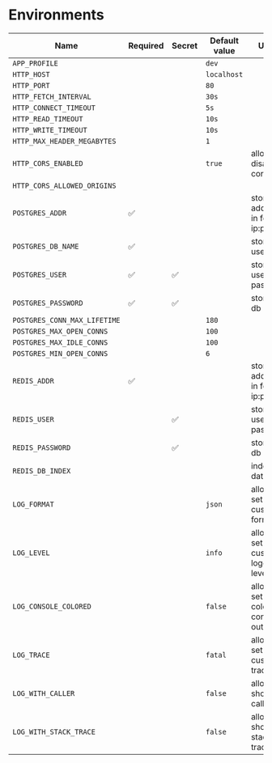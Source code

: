 # Environments

| Name                         | Required | Secret | Default value | Usage                                | Example        |
|------------------------------|----------|--------|---------------|--------------------------------------|----------------|
| `APP_PROFILE`                |          |        | `dev`         |                                      |                |
| `HTTP_HOST`                  |          |        | `localhost`   |                                      |                |
| `HTTP_PORT`                  |          |        | `80`          |                                      |                |
| `HTTP_FETCH_INTERVAL`        |          |        | `30s`         |                                      |                |
| `HTTP_CONNECT_TIMEOUT`       |          |        | `5s`          |                                      |                |
| `HTTP_READ_TIMEOUT`          |          |        | `10s`         |                                      |                |
| `HTTP_WRITE_TIMEOUT`         |          |        | `10s`         |                                      |                |
| `HTTP_MAX_HEADER_MEGABYTES`  |          |        | `1`           |                                      |                |
| `HTTP_CORS_ENABLED`          |          |        | `true`        | allows to disable cors               | `true / false` |
| `HTTP_CORS_ALLOWED_ORIGINS`  |          |        |               |                                      |                |
| `POSTGRES_ADDR`              | ✅        |        |               | storage address in format ip:port    |                |
| `POSTGRES_DB_NAME`           | ✅        |        |               | storage user                         |                |
| `POSTGRES_USER`              | ✅        | ✅      |               | storage user password                |                |
| `POSTGRES_PASSWORD`          | ✅        | ✅      |               | storage db name                      |                |
| `POSTGRES_CONN_MAX_LIFETIME` |          |        | `180`         |                                      |                |
| `POSTGRES_MAX_OPEN_CONNS`    |          |        | `100`         |                                      |                |
| `POSTGRES_MAX_IDLE_CONNS`    |          |        | `100`         |                                      |                |
| `POSTGRES_MIN_OPEN_CONNS`    |          |        | `6`           |                                      |                |
| `REDIS_ADDR`                 | ✅        |        |               | storage address in format ip:port    |                |
| `REDIS_USER`                 |          | ✅      |               | storage user password                |                |
| `REDIS_PASSWORD`             |          | ✅      |               | storage db name                      |                |
| `REDIS_DB_INDEX`             |          |        |               | index of database                    |                |
| `LOG_FORMAT`                 |          |        | `json`        | allows to set custom formatting      | `json`         |
| `LOG_LEVEL`                  |          |        | `info`        | allows to set custom logger level    | `info`         |
| `LOG_CONSOLE_COLORED`        |          |        | `false`       | allows to set colored console output | `false`        |
| `LOG_TRACE`                  |          |        | `fatal`       | allows to set custom trace level     | `fatal`        |
| `LOG_WITH_CALLER`            |          |        | `false`       | allows to show caller                | `false`        |
| `LOG_WITH_STACK_TRACE`       |          |        | `false`       | allows to show stack trace           | `false`        |
